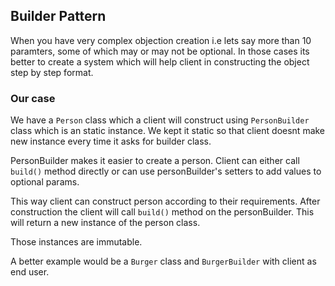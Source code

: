 ## Builder Pattern

When you have very complex objection creation i.e lets say more than 10 paramters,
some of which may or may not be optional. In those cases its better to create a 
system which will help client in constructing the object step by step format.


### Our case
We have a `Person` class which a client will construct using `PersonBuilder` class which is an static instance. We kept it static so that client doesnt make new instance every time it asks for builder class.


PersonBuilder makes it easier to create a person. Client can either call `build()` method directly or can use personBuilder's setters to add values to optional params.


This way client can construct person according to their requirements. After construction the client will call `build()` method on the personBuilder. This will return a new instance of the person class. 

Those instances are immutable.


A better example would be a `Burger` class and `BurgerBuilder` with client as end user.




